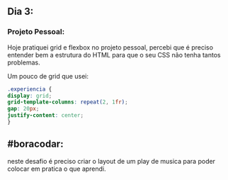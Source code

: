 ## Dia 3:

### Projeto Pessoal:

Hoje pratiquei grid e flexbox no projeto pessoal, percebi que é preciso entender bem a estrutura do HTML para que o seu CSS não tenha tantos problemas.

Um pouco de grid que usei:

```css
.experiencia {
display: grid;
grid-template-columns: repeat(2, 1fr);
gap: 20px;
justify-content: center;
}
```

## #boracodar:

neste desafio é preciso criar o layout de um play de musica para poder colocar em pratica o que aprendi.